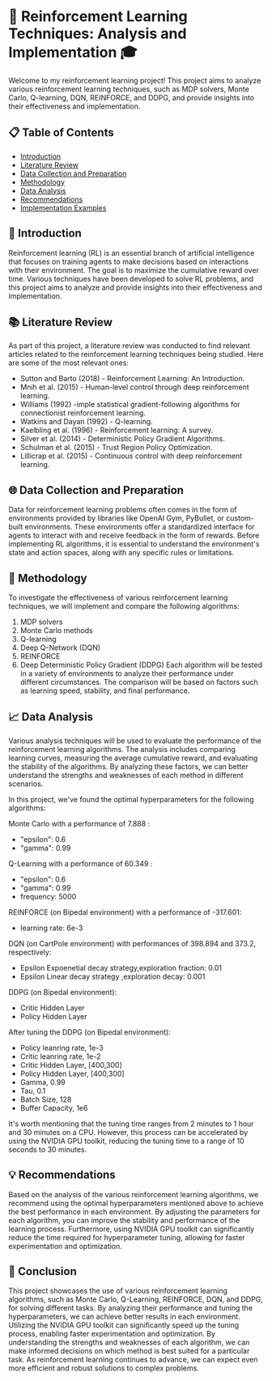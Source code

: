 # 🤖 Reinforcement Learning Techniques: Analysis and Implementation 🎓

Welcome to my reinforcement learning project! This project aims to analyze various reinforcement learning techniques, such as MDP solvers, Monte Carlo, Q-learning, DQN, REINFORCE, and DDPG, and provide insights into their effectiveness and implementation.

## 📋 Table of Contents

<ul>
  <li><a href="#introduction">Introduction</a></li>
  <li><a href="#literature">Literature Review</a></li>
  <li><a href="#data">Data Collection and Preparation</a></li>
  <li><a href="#metho">Methodology</a></li>
  <li><a href="#analysis">Data Analysis</a></li>
  <li><a href="#recommendations">Recommendations</a></li>
  <li><a href="#implementation">Implementation Examples</a></li>
</ul>

<a name="introduction"></a>

## 🚀 Introduction

Reinforcement learning (RL) is an essential branch of artificial intelligence that focuses on training agents to make decisions based on interactions with their environment. The goal is to maximize the cumulative reward over time. Various techniques have been developed to solve RL problems, and this project aims to analyze and provide insights into their effectiveness and implementation.

<a name="literature"></a>

## 📚 Literature Review

As part of this project, a literature review was conducted to find relevant articles related to the reinforcement learning techniques being studied. Here are some of the most relevant ones:

* Sutton and Barto (2018) - Reinforcement Learning: An Introduction.
* Mnih et al. (2015) - Human-level control through deep reinforcement learning.
* Williams (1992) -imple statistical gradient-following algorithms for connectionist reinforcement learning.
* Watkins and Dayan (1992) - Q-learning.
* Kaelbling et al. (1996) - Reinforcement learning: A survey.
* Silver et al. (2014) - Deterministic Policy Gradient Algorithms.
* Schulman et al. (2015) - Trust Region Policy Optimization.
* Lillicrap et al. (2015) - Continuous control with deep reinforcement learning.
<a name="data"></a>

## 🌐 Data Collection and Preparation

Data for reinforcement learning problems often comes in the form of environments provided by libraries like OpenAI Gym, PyBullet, or custom-built environments. These environments offer a standardized interface for agents to interact with and receive feedback in the form of rewards. Before implementing RL algorithms, it is essential to understand the environment's state and action spaces, along with any specific rules or limitations.

<a name="metho"></a>

## 📝 Methodology

To investigate the effectiveness of various reinforcement learning techniques, we will implement and compare the following algorithms:

1) MDP solvers
2) Monte Carlo methods
3) Q-learning
4) Deep Q-Network (DQN)
5) REINFORCE
6) Deep Deterministic Policy Gradient (DDPG)
Each algorithm will be tested in a variety of environments to analyze their performance under different circumstances. The comparison will be based on factors such as learning speed, stability, and final performance.

<a name="analysis"></a>

## 📈 Data Analysis

Various analysis techniques will be used to evaluate the performance of the reinforcement learning algorithms. The analysis includes comparing learning curves, measuring the average cumulative reward, and evaluating the stability of the algorithms. By analyzing these factors, we can better understand the strengths and weaknesses of each method in different scenarios.

In this project, we've found the optimal hyperparameters for the following algorithms:

Monte Carlo with a performance of 7.888 : 
* "epsilon": 0.6
* "gamma": 0.99

Q-Learning with a performance of 60.349 : 
* "epsilon": 0.6
* "gamma": 0.99
* frequency: 5000

REINFORCE (on Bipedal environment) with a performance of -317.601: 
* learning rate: 6e-3 

DQN (on CartPole environment) with performances of 398.894 and 373.2, respectively: 
* Epsilon Expoenetial decay strategy,exploration fraction: 0.01
* Epsilon Linear decay strategy ,exploration decay: 0.001

DDPG (on Bipedal environment): 
* Critic Hidden Layer
* Policy Hidden Layer

After tuning the DDPG (on Bipedal environment): 
* Policy leanring rate, 1e-3
* Critic leanring rate, 1e-2
* Critic Hidden Layer, [400,300]
* Policy Hidden Layer, [400,300]
* Gamma, 0.99
* Tau, 0.1
* Batch Size, 128
* Buffer Capacity, 1e6


It's worth mentioning that the tuning time ranges from 2 minutes to 1 hour and 30 minutes on a CPU. 
However, this process can be accelerated by using the NVIDIA GPU toolkit, 
reducing the tuning time to a range of 10 seconds to 30 minutes.

## 💡 Recommendations

Based on the analysis of the various reinforcement learning algorithms, we recommend using the optimal hyperparameters mentioned above to achieve the best performance in each environment.
By adjusting the parameters for each algorithm, you can improve the stability and performance of the learning process.
Furthermore, using NVIDIA GPU toolkit can significantly reduce the time required for hyperparameter tuning, allowing for faster experimentation and optimization.

<a name="conclusion"></a>

## 🏁 Conclusion

This project showcases the use of various reinforcement learning algorithms, such as Monte Carlo, Q-Learning, REINFORCE, DQN, and DDPG, for solving different tasks. 
By analyzing their performance and tuning the hyperparameters, we can achieve better results in each environment. 
Utilizing the NVIDIA GPU toolkit can significantly speed up the tuning process, enabling faster experimentation and optimization.
By understanding the strengths and weaknesses of each algorithm, we can make informed decisions on which method is best suited for a particular task. As reinforcement learning continues to advance, we can expect even more efficient and robust solutions to complex problems.
